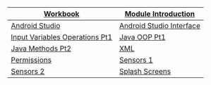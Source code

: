 |[Workbook](https://teachingmaterial.github.io/ELEE1146-COMP1836_Exercises/)| [Module Introduction](./content/ModuleIntroduction/moduleIntroduction.html)|
|----|---|
|[Android Studio](content/IntroductionToAndroidStudio/IntroductionToAndroidStudio.html)|[Android Studio Interface](content/AndroidStudioUserInterface/AndroidStudioUserInterface.html)|
|[Input Variables Operations Pt1](content/InputVariablesOperationsPt1/InputVariablesOperationsPt1.html)|[Java OOP Pt1](content/Java_OOP/Java_OOP.html)|
|[Java Methods Pt2](content/Java_Methods/Java_Methods.html)|[XML](content/XML/XML.html)|
|[Permissions](content/Permissions/Permissions.html)|[Sensors 1](content/Sensors/Sensors.html)|
|[Sensors 2](content/Sensors_2/Sensors_2.html)|[Splash Screens](content/SplashScreens/SplashScreens.html)|

